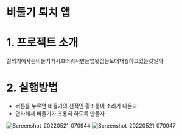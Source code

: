 # 비둘기 퇴치 앱
# 1. 프로젝트 소개
실외기에사는비둘기가시끄러워서만든앱윗집은도대채뭘하고있는것일까

# 2. 실행방법
- 버튼을 누르면 비둘기의 천적인 황조롱이 소리가 나온다
- 연타해서 비둘기가 조용히 하도록 만들자

![Screenshot_20220521_070944](https://user-images.githubusercontent.com/95017248/169618770-49a970dd-4f43-47c6-8650-6b449d085140.png)
![Screenshot_20220521_070947](https://user-images.githubusercontent.com/95017248/169618776-0df54aee-2358-42c0-9e7c-347b21eb53f6.png)



